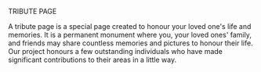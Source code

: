 TRIBUTE PAGE

A tribute page is a special page created to honour your loved one's life and memories. It is a permanent monument where you, your loved ones' family, and friends may share countless memories and pictures to honour their life. Our project honours a few outstanding individuals who have made significant contributions to their areas in a little way.
